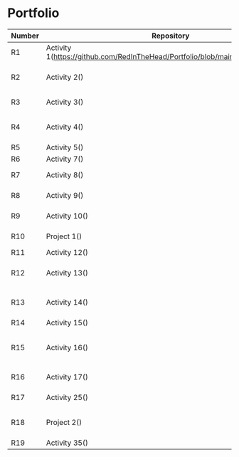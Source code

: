 # Portfolio
| Number | Repository | Description|
| ------ | ---------- | ---------- |
| R1 | Activity 1(https://github.com/RedInTheHead/Portfolio/blob/main/Project%201.iml) | Dialogue Box And Scanner |
| R2 | Activity 2() | Conditionals and Logical Operators |
| R3 | Activity 3() | Switch Statements |
| R4 | Activity 4() | Conditionals and Equals review |
| R5 | Activity 5() | For Loops |
| R6 | Activity 7() | While Loops |
| R7 | Activity 8() | Nested For Loops |
| R8 | Activity 9() | Random Numbers |
| R9 | Activity 10() | file Readings and Writings |
| R10 | Project 1() | Pokemon Battle |
| R11 | Activity 12() | classes |
| R12 | Activity 13() | Fields, Methods, Encapsulations |
| R13 | Activity 14() | Overloaded Methods and Constructors |
| R14 | Activity 15() | Arrays |
| R15 | Activity 16() | For Each & multi-dimensional arrays |
| R16 | Activity 17() | Array Lists and Jumps |
| R17 | Activity 25() | Bubble and Merge Sort |
| R18 | Project 2() | Pokemon Battle Revisited |
| R19 | Activity 35() | Testing |
